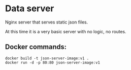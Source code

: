 # Data server
Nginx server that serves static json files.

At this time it is a very basic server with no logic, no routes.

## Docker commands:

```
docker build -t json-server-image:v1 .
docker run -d -p 80:80 json-server-image:v1
```


